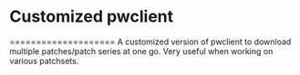 # Customized pwclient
====================
A customized version of pwclient to download  multiple patches/patch series
at one go. Very useful when working on various patchsets.
